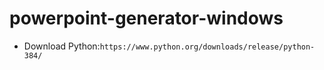 # powerpoint-generator-windows

- Download Python:```https://www.python.org/downloads/release/python-384/```
